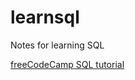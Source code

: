 # learnsql
Notes for learning SQL

[freeCodeCamp SQL tutorial](https://www.youtube.com/watch?v=HXV3zeQKqGY&t=7s)
